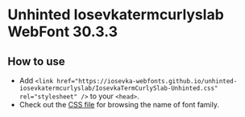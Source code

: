 # Unhinted Iosevkatermcurlyslab WebFont 30.3.3

## How to use

- Add `<link href="https://iosevka-webfonts.github.io/unhinted-iosevkatermcurlyslab/IosevkaTermCurlySlab-Unhinted.css" rel="stylesheet" />` to your `<head>`.
- Check out the [CSS file](./IosevkaTermCurlySlab-Unhinted.css) for browsing the name of font family.
